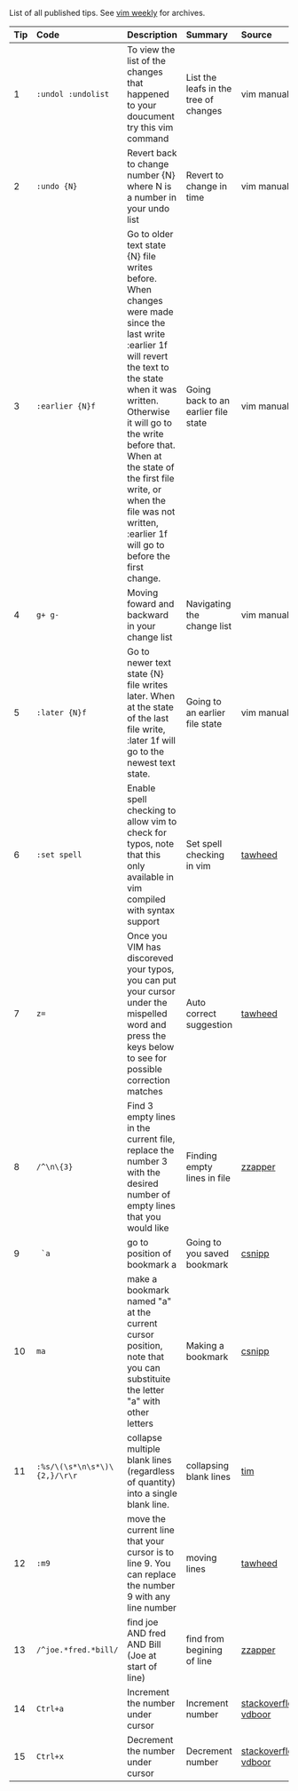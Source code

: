 List of all published tips. See [vim weekly](http://www.vimweekly.com/) for archives.

| **Tip** | **Code** | **Description** | **Summary** | **Source** |
| :------------- | :------- | :-------------- | :---------- | :--------- |
| 1 | `:undol :undolist`| To view the list of the changes that happened to your doucument try this vim command |List the leafs in the tree of changes | vim manual| 
|2|`:undo {N}`|Revert back to change number {N} where N is a number in your undo list|Revert to change in time|vim manual|
|3|`:earlier {N}f`|Go to older text state {N} file writes before. When changes were made since the last write :earlier 1f will revert the text to the state when it was written. Otherwise it will go to the write before that. When at the state of the first file write, or when the file was not written, :earlier 1f will go to before the first change.|Going back to an earlier file state|vim manual|
|4|`g+ g-`|Moving foward and backward in your change list|Navigating the change list|vim manual|
|5|`:later {N}f`|Go to newer text state {N} file writes later. When at the state of the last file write, :later 1f will go to the newest text state.|Going to an earlier file state|vim manual|
|6|`:set spell`|Enable spell checking to allow vim to check for typos, note that this only available in vim compiled with syntax support|Set spell checking in vim|[tawheed](http://www.tawheedraheem.com/)|
|7|`z=`|Once you VIM has discoreved your typos, you can put your cursor under the mispelled word and press the keys below to see for possible correction matches|Auto correct suggestion|[tawheed](http://www.tawheedraheem.com/)|
|8|`/^\n\{3}`|Find 3 empty lines in the current file, replace the number 3 with the desired number of empty lines that you would like|Finding empty lines in file|[zzapper](http://rayninfo.co.uk/vimtips.html)|
|9|`` `a``|go to position of bookmark a|Going to you saved bookmark|[csnipp](http://csnipp.com/s/69)|
|10|`ma`|make a bookmark named "a" at the current cursor position, note that you can substituite the letter "a" with other letters|Making a bookmark|[csnipp](http://csnipp.com/s/69)|
|11|`:%s/\(\s*\n\s*\)\{2,}/\r\r`|collapse multiple blank lines (regardless of quantity) into a single blank line.|collapsing blank lines|[tim](https://twitter.com/gumnos)|
|12|`:m9`| move the current line that your cursor is to line 9. You can replace the number 9 with any line number|moving lines|[tawheed](http://www.tawheedraheem.com/)|
|13|`/^joe.*fred.*bill/ `|find joe AND fred AND Bill (Joe at start of line)|find from begining of line|[zzapper](http://rayninfo.co.uk/vimtips.html)|
|14|`Ctrl+a`|Increment the number under cursor|Increment number|[stackoverflow-vdboor](http://stackoverflow.com/questions/1218390/what-is-your-most-productive-shortcut-with-vim/2559262#2559262)|
|15|`Ctrl+x`|Decrement the number under cursor|Decrement number|[stackoverflow-vdboor](http://stackoverflow.com/questions/1218390/what-is-your-most-productive-shortcut-with-vim/2559262#2559262)|
